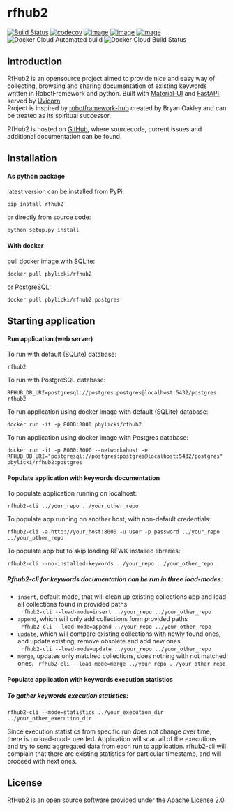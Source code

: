# rfhub2

[![Build Status](https://travis-ci.org/pbylicki/rfhub2.svg?branch=master)](https://travis-ci.org/pbylicki/rfhub2)
[![codecov](https://codecov.io/gh/pbylicki/rfhub2/branch/master/graph/badge.svg)](https://codecov.io/gh/pbylicki/rfhub2)
[![image](https://img.shields.io/pypi/v/rfhub2.svg)](https://pypi.org/project/rfhub2/)
[![image](https://img.shields.io/pypi/pyversions/rfhub2.svg)](https://pypi.org/project/rfhub2/)
[![image](https://img.shields.io/pypi/wheel/rfhub2.svg)](https://pypi.org/project/rfhub2/)
![Docker Cloud Automated build](https://img.shields.io/docker/cloud/automated/pbylicki/rfhub2.svg)
![Docker Cloud Build Status](https://img.shields.io/docker/cloud/build/pbylicki/rfhub2.svg)

## Introduction
RfHub2 is an opensource project aimed to provide nice and easy way of collecting, browsing and sharing documentation 
of existing keywords written in RobotFramework and python. Built with [Material-UI](https://material-ui.com/) 
and [FastAPI](https://fastapi.tiangolo.com/), served by [Uvicorn](https://www.uvicorn.org/).\
Project is inspired by [robotframework-hub](https://github.com/boakley/robotframework-hub) 
created by Bryan Oakley and can be treated as its spiritual successor.

RfHub2 is hosted on [GitHub](https://github.com/pbylicki/rfhub2), where sourcecode, current issues and additional documentation can be found.

## Installation
#### As python package
latest version can be installed from PyPi:
```
pip install rfhub2
```
or directly from source code:
```
python setup.py install
```
#### With docker
pull docker image with SQLite:
```
docker pull pbylicki/rfhub2
```
or PostgreSQL:
```
docker pull pbylicki/rfhub2:postgres
```
## Starting application
#### Run application (web server)
To run with default (SQLite) database:
```
rfhub2
```
To run with PostgreSQL database:
```
RFHUB_DB_URI=postgresql://postgres:postgres@localhost:5432/postgres rfhub2
```
To run application using docker image with default (SQLite) database:
```
docker run -it -p 8000:8000 pbylicki/rfhub2
```
To run application using docker image with Postgres database:
```
docker run -it -p 8000:8000 --network=host -e RFHUB_DB_URI="postgresql://postgres:postgres@localhost:5432/postgres" pbylicki/rfhub2:postgres
```
#### Populate application with keywords documentation
To populate application running on localhost:
```
rfhub2-cli ../your_repo ../your_other_repo
```
To populate app running on another host, with non-default credentials:
```
rfhub2-cli -a http://your_host:8000 -u user -p password ../your_repo ../your_other_repo
```
To populate app but to skip loading RFWK installed libraries:
```
rfhub2-cli --no-installed-keywords ../your_repo ../your_other_repo
```
##### Rfhub2-cli for keywords documentation can be run in three load-modes:

- `insert`, default mode, that will clean up existing collections app and load all collections found in provided paths  
``` rfhub2-cli --load-mode=insert ../your_repo ../your_other_repo```
- `append`, which will only add collections form provided paths  
``` rfhub2-cli --load-mode=append ../your_repo ../your_other_repo```
- `update`, which will compare existing collections with newly found ones, and update existing, remove obsolete and add new ones  
``` rfhub2-cli --load-mode=update ../your_repo ../your_other_repo```
- `merge`, updates only matched collections, does nothing with not matched ones.
``` rfhub2-cli --load-mode=merge ../your_repo ../your_other_repo```

#### Populate application with keywords execution statistics
##### To gather keywords execution statistics:
``` 
rfhub2-cli --mode=statistics ../your_execution_dir ../your_other_execution_dir
```
Since execution statistics from specific run does not change over time, there is no load-mode needed.
Application will scan all of the executions and try to send aggregated data from each run to application.
rfhub2-cli will complain that there are existing statistics for particular timestamp, and will proceed with next ones.  
## License
RfHub2 is an open source software provided under the [Apache License 2.0](http://apache.org/licenses/LICENSE-2.0)
